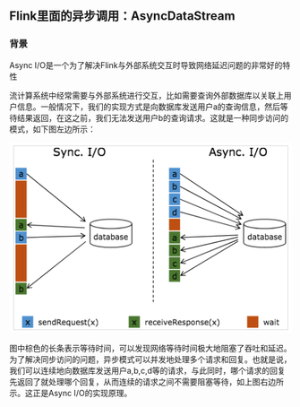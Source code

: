 ## Flink里面的异步调用：AsyncDataStream

### 背景
Async I/O是一个为了解决Flink与外部系统交互时导致网络延迟问题的非常好的特性

流计算系统中经常需要与外部系统进行交互，比如需要查询外部数据库以关联上用户信息。一般情况下，我们的实现方式是向数据库发送用户a的查询信息，然后等待结果返回，在这之前，我们无法发送用户b的查询请求。这就是一种同步访问的模式，如下图左边所示：

![sync_and_async](../../../docs/pics/flink/sync_and_async.png)

图中棕色的长条表示等待时间，可以发现网络等待时间极大地阻塞了吞吐和延迟。为了解决同步访问的问题，异步模式可以并发地处理多个请求和回复。也就是说，我们可以连续地向数据库发送用户a,b,c,d等的请求，与此同时，哪个请求的回复先返回了就处理哪个回复，从而连续的请求之间不需要阻塞等待，如上图右边所示。这正是Async I/O的实现原理。

